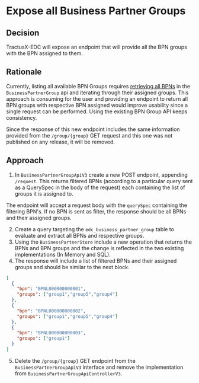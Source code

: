 # Expose all Business Partner Groups

## Decision

TractusX-EDC will expose an endpoint that will provide all the BPN groups with the BPN assigned to them.

## Rationale

Currently, listing all available BPN Groups requires [retrieving all BPNs](https://eclipse-tractusx.github.io/tractusx-edc/openapi/control-plane-api/0.9.0/#/Business%20Partner%20Group/resolveV3) in the `BusinessPartnerGroup` api and iterating through their assigned groups.
This approach is consuming for the user and providing an endpoint to return all BPN groups with respective BPN assigned would improve usability since a single request can be performed. Using the existing BPN Group API keeps consistency.

Since the response of this new endpoint includes the same information provided from the `/group/{group}` GET request and this one was not published on any release, it will be removed.

## Approach

1. In `BusinessPartnerGroupApiV3` create a new POST endpoint, appending `/request`. This returns filtered BPNs (according to a particular query sent as a QuerySpec in the body of the request) each containing the list of groups it is assigned to.

The endpoint will accept a request body with the `querySpec` containing the filtering BPN's. If no BPN is sent as filter, the response should be all BPNs and their assigned groups.

2. Create a query targeting the `edc_business_partner_group` table to evaluate and extract all BPNs and respective groups.
3. Using the `BusinessPartnerStore` include a new operation that returns the BPNs and BPN groups and the change is reflected in the two existing implementations (In Memory and SQL).
4. The response will include a list of filtered BPNs and their assigned groups and should be similar to the next block.

```json
[
  {
    "bpn": "BPNL000000000001",
    "groups": ["group1","group5","group4"]
  },
  {
    "bpn": "BPNL000000000002",
    "groups": ["group1","group5","group4"]
  },
  {
    "bpn": "BPNL000000000003",
    "groups": ["group1"]
  }
]
```
5. Delete the `/group/{group}` GET endpoint from the `BusinessPartnerGroupApiV3` interface and remove the implementation from `BusinessPartnerGroupApiControllerV3`.

